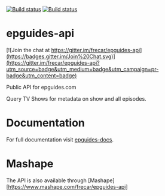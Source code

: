 [![Build status](https://ci.frigg.io/badges/frecar/epguides-api)](https://ci.frigg.io/frecar/epguides-api/last/)
[![Build status](https://ci.frigg.io/badges/coverage/frecar/epguides-api/)](https://ci.frigg.io/frecar/epguides-api/last/)

epguides-api
===================

[![Join the chat at https://gitter.im/frecar/epguides-api](https://badges.gitter.im/Join%20Chat.svg)](https://gitter.im/frecar/epguides-api?utm_source=badge&utm_medium=badge&utm_campaign=pr-badge&utm_content=badge)

Public API for epguides.com 

Query TV Shows for metadata on show and all episodes.


Documentation
===================
For full documentation visit [epguides-docs](http://epguides-api.readthedocs.org/).


Mashape
===================
The API is also available through [Mashape][https://www.mashape.com/frecar/epguides-api]
